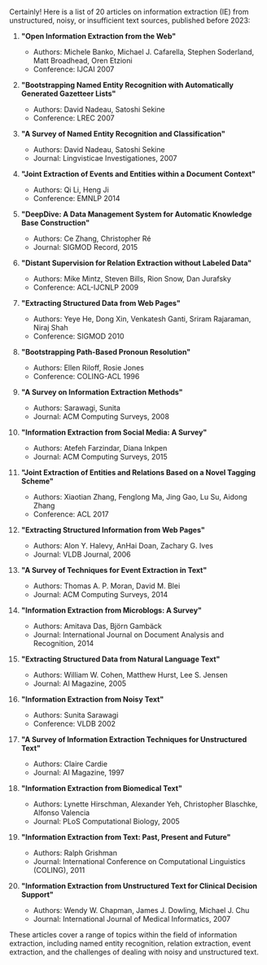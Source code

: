 Certainly! Here is a list of 20 articles on information extraction (IE) from unstructured, noisy, or insufficient text sources, published before 2023:

1. **"Open Information Extraction from the Web"**  
   - Authors: Michele Banko, Michael J. Cafarella, Stephen Soderland, Matt Broadhead, Oren Etzioni  
   - Conference: IJCAI 2007

2. **"Bootstrapping Named Entity Recognition with Automatically Generated Gazetteer Lists"**  
   - Authors: David Nadeau, Satoshi Sekine  
   - Conference: LREC 2007

3. **"A Survey of Named Entity Recognition and Classification"**  
   - Authors: David Nadeau, Satoshi Sekine  
   - Journal: Lingvisticae Investigationes, 2007

4. **"Joint Extraction of Events and Entities within a Document Context"**  
   - Authors: Qi Li, Heng Ji  
   - Conference: EMNLP 2014

5. **"DeepDive: A Data Management System for Automatic Knowledge Base Construction"**  
   - Authors: Ce Zhang, Christopher Ré  
   - Journal: SIGMOD Record, 2015

6. **"Distant Supervision for Relation Extraction without Labeled Data"**  
   - Authors: Mike Mintz, Steven Bills, Rion Snow, Dan Jurafsky  
   - Conference: ACL-IJCNLP 2009

7. **"Extracting Structured Data from Web Pages"**  
   - Authors: Yeye He, Dong Xin, Venkatesh Ganti, Sriram Rajaraman, Niraj Shah  
   - Conference: SIGMOD 2010

8. **"Bootstrapping Path-Based Pronoun Resolution"**  
   - Authors: Ellen Riloff, Rosie Jones  
   - Conference: COLING-ACL 1996

9. **"A Survey on Information Extraction Methods"**  
   - Authors: Sarawagi, Sunita  
   - Journal: ACM Computing Surveys, 2008

10. **"Information Extraction from Social Media: A Survey"**  
    - Authors: Atefeh Farzindar, Diana Inkpen  
    - Journal: ACM Computing Surveys, 2015

11. **"Joint Extraction of Entities and Relations Based on a Novel Tagging Scheme"**  
    - Authors: Xiaotian Zhang, Fenglong Ma, Jing Gao, Lu Su, Aidong Zhang  
    - Conference: ACL 2017

12. **"Extracting Structured Information from Web Pages"**  
    - Authors: Alon Y. Halevy, AnHai Doan, Zachary G. Ives  
    - Journal: VLDB Journal, 2006

13. **"A Survey of Techniques for Event Extraction in Text"**  
    - Authors: Thomas A. P. Moran, David M. Blei  
    - Journal: ACM Computing Surveys, 2014

14. **"Information Extraction from Microblogs: A Survey"**  
    - Authors: Amitava Das, Björn Gambäck  
    - Journal: International Journal on Document Analysis and Recognition, 2014

15. **"Extracting Structured Data from Natural Language Text"**  
    - Authors: William W. Cohen, Matthew Hurst, Lee S. Jensen  
    - Journal: AI Magazine, 2005

16. **"Information Extraction from Noisy Text"**  
    - Authors: Sunita Sarawagi  
    - Conference: VLDB 2002

17. **"A Survey of Information Extraction Techniques for Unstructured Text"**  
    - Authors: Claire Cardie  
    - Journal: AI Magazine, 1997

18. **"Information Extraction from Biomedical Text"**  
    - Authors: Lynette Hirschman, Alexander Yeh, Christopher Blaschke, Alfonso Valencia  
    - Journal: PLoS Computational Biology, 2005

19. **"Information Extraction from Text: Past, Present and Future"**  
    - Authors: Ralph Grishman  
    - Journal: International Conference on Computational Linguistics (COLING), 2011

20. **"Information Extraction from Unstructured Text for Clinical Decision Support"**  
    - Authors: Wendy W. Chapman, James J. Dowling, Michael J. Chu  
    - Journal: International Journal of Medical Informatics, 2007

These articles cover a range of topics within the field of information extraction, including named entity recognition, relation extraction, event extraction, and the challenges of dealing with noisy and unstructured text.
